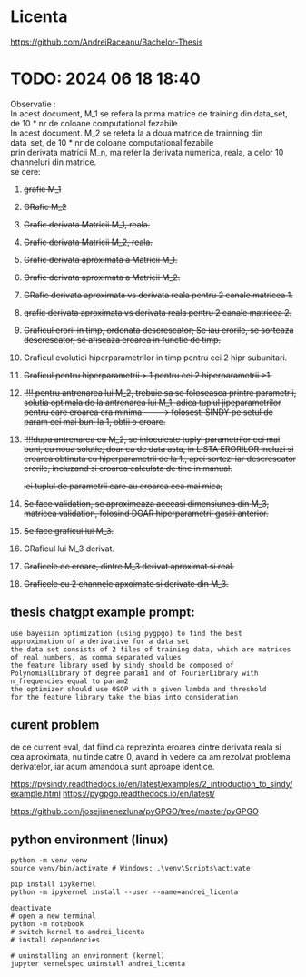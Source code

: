 # Licenta
https://github.com/AndreiRaceanu/Bachelor-Thesis

# TODO: 2024 06 18 18:40

Observatie :  
In acest document, M_1 se refera la prima matrice de training din data_set, de 10 * nr de coloane computational fezabile  
In acest document. M_2 se refeta la a doua matrice de trainning din data_set, de 10 * nr de coloane computational fezabile  
prin derivata matricii M_n, ma refer la derivata numerica, reala, a celor 10 channeluri din matrice.  
se cere:

1. ~~grafic M_1~~
2. ~~GRafic M_2~~
3. ~~Grafic derivata Matricii M_1, reala.~~
4. ~~Grafic derivata Matricii M_2, reala.~~
5. ~~Grafic derivata aproximata a Matricii M_1.~~
6. ~~Grafic derivata aproximata a Matricii M_2.~~
7. ~~GRafic derivata aproximata vs derivata reala pentru 2 canale matricea 1.~~
8. ~~grafic derivata aproximata vs derivata reala pentru 2 canale matricea 2.~~
9. ~~Graficul erorii in timp, ordonata descrescator; Se iau erorile, se sorteaza descrescator, se afiseaza eroarea in functie de timp.~~
10. ~~Graficul evolutiei hiperparametrilor in timp pentru cei 2 hipr subunitari.~~
11. ~~Graficul pentru hiperparametrii > 1 pentru cei 2 hiperparametrii >1.~~
12. ~~!!!! pentru antrenarea lui M_2, trebuie sa se foloseasca printre parametrii, solutia optimala de la antrenarea lui M_1, adica tuplul jipeparametrilor pentru care eroarea era minima.----> folosesti SINDY pe setul de param cei mai buni la 1, obtii o eroare.~~
13. ~~!!!!dupa antrenarea cu M_2, se inlocuieste tuplyl parametrilor cei mai buni, cu noua solutie, doar ca de data asta,
in LISTA ERORILOR incluzi si eroarea obtinuta cu hiperparametrii de la 1.,  apoi sortezi iar descrescator erorile, incluzand si eroarea calculata de tine in manual.~~

    ~~iei tuplul de parametrii care au eroarea cea mai mica;~~
14. ~~Se face validation, se aproximeaza aceeasi dimensiunea din M_3, matricea validation, folosind DOAR hiperparametrii gasiti anterior.~~
15. ~~Se face graficul lui M_3.~~
16. ~~GRaficul lui M_3 derivat.~~
17. ~~Graficele de eroare, dintre M_3 derivat aproximat si real.~~
18. ~~Graficele cu 2 channele apxoimate si derivate din M_3.~~



## thesis chatgpt example prompt:
```
use bayesian optimization (using pygpgo) to find the best approximation of a derivative for a data set
the data set consists of 2 files of training data, which are matrices of real numbers, as comma separated values
the feature library used by sindy should be composed of PolynomialLibrary of degree param1 and of FourierLibrary with n_frequencies equal to param2
the optimizer should use OSQP with a given lambda and threshold
for the feature library take the bias into consideration
```


##  curent problem
de ce current eval, dat fiind ca reprezinta eroarea dintre derivata reala si cea aproximata, nu tinde catre 0, 
avand in vedere ca am rezolvat problema derivatelor, iar acum amandoua sunt aproape identice.



https://pysindy.readthedocs.io/en/latest/examples/2_introduction_to_sindy/example.html
https://pygpgo.readthedocs.io/en/latest/

https://github.com/josejimenezluna/pyGPGO/tree/master/pyGPGO

## python environment (linux)
```
python -m venv venv
source venv/bin/activate # Windows: .\venv\Scripts\activate

pip install ipykernel
python -m ipykernel install --user --name=andrei_licenta

deactivate
# open a new terminal
python -m notebook
# switch kernel to andrei_licenta
# install dependencies

# uninstalling an environment (kernel)
jupyter kernelspec uninstall andrei_licenta
```